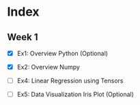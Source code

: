 # Index

## Week 1
- [x] Ex1: Overview Python (Optional)
- [x] Ex2: Overview Numpy
- [ ] Ex4: Linear Regression using Tensors
- [ ] Ex5: Data Visualization Iris Plot (Optional)

